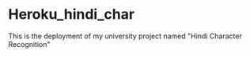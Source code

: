 # Heroku_hindi_char
This is the deployment of my university project named "Hindi Character Recognition"
